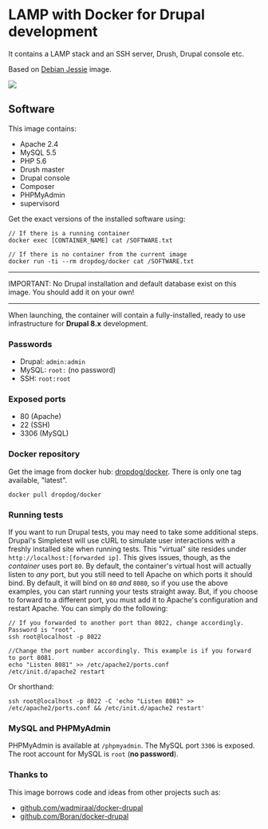 LAMP with Docker for Drupal development
========================================

It contains a LAMP stack and an SSH server, Drush, Drupal console etc.

Based on [Debian Jessie](https://wiki.debian.org/DebianJessie) image.

[![](https://imagelayers.io/badge/dropdog/docker:latest.svg)](https://imagelayers.io/?images=dropdog/docker:latest 'Get your own badge on imagelayers.io')

Software
---------

This image contains:

* Apache 2.4
* MySQL 5.5
* PHP 5.6
* Drush master
* Drupal console
* Composer
* PHPMyAdmin
* supervisord

Get the exact versions of the installed software using:

```
// If there is a running container
docker exec [CONTAINER_NAME] cat /SOFTWARE.txt

// If there is no container from the current image
docker run -ti --rm dropdog/docker cat /SOFTWARE.txt
```

-----------

IMPORTANT: No Drupal installation and default database exist on this image. You should add it on your own!

-----------

When launching, the container will contain a fully-installed, ready to use infrastructure for **Drupal 8.x** development.

### Passwords

* Drupal: `admin:admin`
* MySQL: `root:` (no password)
* SSH: `root:root`

### Exposed ports

* 80 (Apache)
* 22 (SSH)
* 3306 (MySQL)


### Docker repository

Get the image from docker hub: [dropdog/docker](https://hub.docker.com/r/dropdog/docker/). There is only one tag available, "latest".

```
docker pull dropdog/docker
```

### Running tests

If you want to run Drupal tests, you may need to take some additional steps.
Drupal's Simpletest will use cURL to simulate user interactions with a freshly installed site when running tests. This "virtual" site resides under `http://localhost:[forwarded ip]`. This gives issues, though, as the *container* uses port `80`.
By default, the container's virtual host will actually listen to *any* port, but you still need to tell Apache on which ports it should bind. By default, it will bind on `80` *and* `8080`, so if you use the above examples, you can start running your tests straight away.
But, if you choose to forward to a different port, you must add it to Apache's configuration and restart Apache. You can simply do the following:

```
// If you forwarded to another port than 8022, change accordingly. Password is "root".
ssh root@localhost -p 8022
```

```
//Change the port number accordingly. This example is if you forward to port 8081.
echo "Listen 8081" >> /etc/apache2/ports.conf
/etc/init.d/apache2 restart
```

Or shorthand:

```
ssh root@localhost -p 8022 -C 'echo "Listen 8081" >> /etc/apache2/ports.conf && /etc/init.d/apache2 restart'
```

### MySQL and PHPMyAdmin

PHPMyAdmin is available at `/phpmyadmin`.
The MySQL port `3306` is exposed.
The root account for MySQL is `root` (**no password**).

### Thanks to
This image borrows code and ideas from other projects such as:

 - [github.com/wadmiraal/docker-drupal](https://github.com/wadmiraal/docker-drupal)
 - [github.com/Boran/docker-drupal](https://github.com/Boran/docker-drupal)

